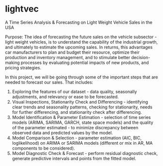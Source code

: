 # lightvec
A Time Series Analysis &amp; Forecasting on Light Weight Vehicle Sales in the USA


Purpose:
The idea of forecasting the future sales on the vehicle subsector - light weight vehicles, is to understand the capability of the industrial growth, and ultimately to estimate the upcoming sales. In returns, this advantages car manufacturers to plan and budget their resource, optimize their production and inventory management, and to stimulate better decision-making processes by evaluating potential impacts of new products, and pricing strategies.

In this project, we will be going through some of the important steps that are needed to forecast our sales. That includes:
1. Exploring the features of our dataset - data quality, seasonally adjustments, and relevancy or ease to be forecasted.
2. Visual Inspections, Stationarity Check and Differencing -  identifying clear trends and seasonality patterns, checking for stationarity, needs for further differencing, and stationarity check after differencing.
3. Model Identification & Parameter Estimation - selection of time series models (ARIMA, SARIMA, GARCH, state space models) and the quality of the parameter estimated - to minimize discrepancy between observed data and predicted values by the model.
4. Model Comparison & Selection - parameter estimation (AIC, BIC, loglikelihood) on ARIMA or SARIMA models (different or mix in AR, MA components to be considered).
5. Model Diagnostic Check & Forecast - perform residual diagnostic check, generate predictive intervals and points from the fitted model.

